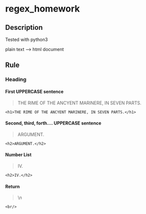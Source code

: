 # regex_homework

## Description

Tested with python3

plain text --> html document

## Rule

### Heading

#### First UPPERCASE sentence

> THE RIME OF THE ANCYENT MARINERE, IN SEVEN PARTS.

```<h1>THE RIME OF THE ANCYENT MARINERE, IN SEVEN PARTS.</h1>```

#### Second, third, forth.... UPPERCASE sentence 

> ARGUMENT.

```<h2>ARGUMENT.</h2>```

#### Number List
> IV.

```<h2>IV.</h2>```

#### Return
> \n

```<br/>```
